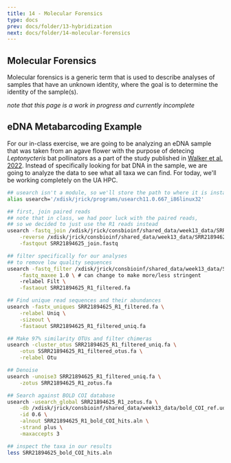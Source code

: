 ```yaml
---
title: 14 - Molecular Forensics
type: docs
prev: docs/folder/13-hybridization
next: docs/folder/14-molecular-forensics
---
```


## Molecular Forensics
Molecular forensics is a generic term that is used to describe analyses of samples that have an unknown identity, where the goal is to determine the identity of the sample(s). 

*note that this page is a work in progress and currently incomplete*

## eDNA Metabarcoding Example
For our in-class exercise, we are going to be analyzing an eDNA sample that was taken from an agave flower with the purpose of detecing *Leptonycteris* bat pollinators as a part of the study published in [Walker et al. 2022](https://doi.org/10.3390/ani12223075). Instead of specifically looking for bat DNA in the sample, we are going to analyze the data to see what all taxa we can find. For today, we'll be working completely on the UA HPC.

```sh
## usearch isn't a module, so we'll store the path to where it is installed
alias usearch='/xdisk/jrick/programs/usearch11.0.667_i86linux32'

## first, join paired reads
## note that in class, we had poor luck with the paired reads,
## so we decided to just use the R1 reads instead
usearch -fastq_join /xdisk/jrick/consbioinf/shared_data/week13_data/SRR21894625_R1.fastq \
	-reverse /xdisk/jrick/consbioinf/shared_data/week13_data/SRR21894625_R2.fastq \
	-fastqout SRR21894625_join.fastq

## filter specifically for our analyses
## to remove low quality sequences
usearch -fastq_filter /xdisk/jrick/consbioinf/shared_data/week13_data/SRR21894625_R1.fastq \
	-fastq_maxee 1.0 \ # can change to make more/less stringent
	-relabel Filt \
	-fastaout SRR21894625_R1_filtered.fa

## Find unique read sequences and their abundances
usearch -fastx_uniques SRR21894625_R1_filtered.fa \
	-relabel Uniq \
	-sizeout \
	-fastaout SRR21894625_R1_filtered_uniq.fa

## Make 97% similarity OTUs and filter chimeras
usearch -cluster_otus SRR21894625_R1_filtered_uniq.fa \
	-otus SSRR21894625_R1_filtered_otus.fa \
	-relabel Otu

## Denoise
usearch -unoise3 SRR21894625_R1_filtered_uniq.fa \
	-zotus SRR21894625_R1_zotus.fa

## Search against BOLD COI database
usearch -usearch_global SRR21894625_R1_zotus.fa \
	-db /xdisk/jrick/consbioinf/shared_data/week13_data/bold_COI_ref.udb  \
	-id 0.6 \
	-alnout SRR21894625_R1_bold_COI_hits.aln \
	-strand plus \
	-maxaccepts 3

## inspect the taxa in our results
less SRR21894625_bold_COI_hits.aln





```
